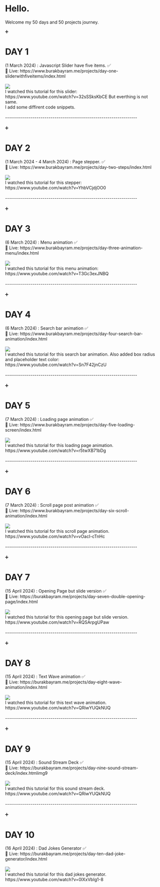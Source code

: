 <h1>Hello.</h1> 
<p>Welcome my 50 days and 50 projects journey.</p>

<p>
  ➕ <h1>DAY 1</h1> (1 March 2024) : Javascript Slider have five items. ✅ <br>
  🔗 Live: https://www.burakbayram.me/projects/day-one-sliderwithfiveitems/index.html <br> 
  <br>
  <img src="https://www.burakbayram.me/projects/images/img1.png"></img>
  <br>
  I watched this tutorial for this slider: <br>
  https://www.youtube.com/watch?v=32sSSksKbCE But everthing is not same.<br>
  I add some diffirent code snippets. <br><br>
-------------------------------------------------------------------<br>
  <br>
 ➕ <h1>DAY 2</h1> (1 March 2024 - 4 March 2024) : Page stepper. ✅ <br>
  🔗 Live: https://www.burakbayram.me/projects/day-two-steps/index.html <br> 
   <br>
  <img src="https://www.burakbayram.me/projects/images/img2.png"></img>
  <br>
  I watched this tutorial for this stepper: <br>
  https://www.youtube.com/watch?v=YhbVCjdjOO0<br><br>
-------------------------------------------------------------------<br>
  <br>
 ➕ <h1>DAY 3</h1> (6 March 2024) : Menu animation ✅ <br>
  🔗 Live: https://www.burakbayram.me/projects/day-three-animation-menu/index.html <br> 
   <br>
  <img src="https://www.burakbayram.me/projects/images/img3.png"></img>
  <br>
  I watched this tutorial for this menu animation: <br>
  https://www.youtube.com/watch?v=T3Gc3exJNBQ<br><br>
-------------------------------------------------------------------<br>
  <br>
 ➕ <h1>DAY 4</h1> (6 March 2024) : Search bar animation ✅ <br>
  🔗 Live: https://www.burakbayram.me/projects/day-four-search-bar-animation/index.html <br> 
   <br>
  <img src="https://www.burakbayram.me/projects/images/img4.png"></img>
  <br>
  I watched this tutorial for this search bar animation. Also added box radius and placeholder text color: <br>
  https://www.youtube.com/watch?v=Sn7F42jnCzU<br><br>
-------------------------------------------------------------------<br>
  <br>
 ➕ <h1>DAY 5</h1> (7 March 2024) : Loading page animation ✅ <br>
  🔗 Live: https://www.burakbayram.me/projects/day-five-loading-screen/index.html <br> 
   <br>
  <img src="https://www.burakbayram.me/projects/images/img5.png"></img>
  <br>
  I watched this tutorial for this loading page animation. <br>
  https://www.youtube.com/watch?v=r5twXB71bDg<br><br>
-------------------------------------------------------------------<br>
  <br>
 ➕ <h1>DAY 6</h1> (7 March 2024) : Scroll page post animation ✅ <br>
  🔗 Live: https://www.burakbayram.me/projects/day-six-scroll-animation/index.html <br> 
   <br>
  <img src="https://www.burakbayram.me/projects/images/img6.png"></img>
  <br>
  I watched this tutorial for this scroll page animation. <br>
  https://www.youtube.com/watch?v=vOacI-cTnHc<br><br>
-------------------------------------------------------------------<br>
  <br>
 ➕<h1>DAY 7</h1> (15 April 2024) : Opening Page but slide version ✅ <br>
  🔗 Live: https://burakbayram.me/projects/day-seven-double-opening-page/index.html <br> 
   <br>
  <img src="https://www.burakbayram.me/projects/images/img7.png"></img>
  <br>
  I watched this tutorial for this opening page but slide version. <br>
  https://www.youtube.com/watch?v=RQSArpgUPaw<br><br>
  -------------------------------------------------------------------<br>
  <br>
 ➕<h1>DAY 8</h1> (15 April 2024) : Text Wave animation ✅ <br>
  🔗 Live: https://burakbayram.me/projects/day-eight-wave-animation/index.html <br> 
   <br>
  <img src="https://www.burakbayram.me/projects/images/img8.png"></img>
  <br>
  I watched this tutorial for this text wave animation. <br>
  https://www.youtube.com/watch?v=QRiwYUQkNUQ<br><br>
  -------------------------------------------------------------------<br>
  <br>
 ➕<h1>DAY 9</h1> (15 April 2024) : Sound Stream Deck ✅ <br>
  🔗 Live: https://burakbayram.me/projects/day-nine-sound-stream-deck/index.htmlimg9<br> 
   <br>
  <img src="https://www.burakbayram.me/projects/images/img9.png"></img>
  <br>
  I watched this tutorial for this sound stream deck. <br>
  https://www.youtube.com/watch?v=QRiwYUQkNUQ<br><br>
    -------------------------------------------------------------------<br>
  <br>
 ➕<h1>DAY 10</h1> (16 April 2024) : Dad Jokes Generator ✅ <br>
  🔗 Live: https://burakbayram.me/projects/day-ten-dad-joke-generator/index.html<br> 
   <br>
  <img src="https://www.burakbayram.me/projects/images/img10.png"></img>
  <br>
  I watched this tutorial for this dad jokes generator. <br>
  https://www.youtube.com/watch?v=0lXxVbIg1-8<br><br>
